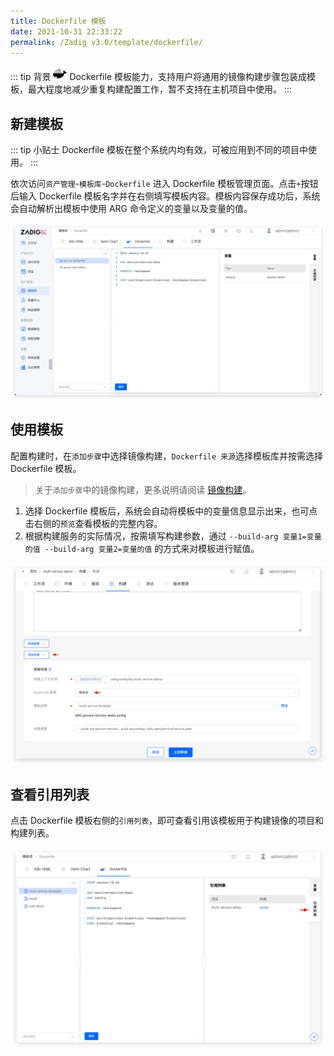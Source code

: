 ```yaml
---
title: Dockerfile 模板
date: 2021-10-31 22:33:22
permalink: /Zadig v3.0/template/dockerfile/
---
```


::: tip 背景
<img style="width:22px; height:22px" src="../../../../_images/docker.svg"></img> Dockerfile 模板能力，支持用户将通用的镜像构建步骤包装成模板，最大程度地减少重复构建配置工作，暂不支持在主机项目中使用。
:::

## 新建模板

::: tip 小贴士
Dockerfile 模板在整个系统内均有效，可被应用到不同的项目中使用。
:::

依次访问`资产管理`-`模板库`-`Dockerfile` 进入 Dockerfile 模板管理页面。点击`+`按钮后输入 Dockerfile 模板名字并在右侧填写模板内容。模板内容保存成功后，系统会自动解析出模板中使用 ARG 命令定义的变量以及变量的值。

![添加 Dockerfile 模板](../../../../_images/create_dockerfile_template.png)

## 使用模板

配置构建时，在`添加步骤`中选择镜像构建，`Dockerfile 来源`选择模板库并按需选择 Dockerfile 模板。

> 关于`添加步骤`中的镜像构建，更多说明请阅读 [镜像构建](/cn/Zadig%20v3.0/project/build/#更多构建步骤)。

1. 选择 Dockerfile 模板后，系统会自动将模板中的变量信息显示出来，也可点击右侧的`预览`查看模板的完整内容。
2. 根据构建服务的实际情况，按需填写构建参数，通过 `--build-arg 变量1=变量的值 --build-arg 变量2=变量的值` 的方式来对模板进行赋值。

![使用 Dockerfile 模板](../../../../_images/use_dockerfile_template.png)

## 查看引用列表

点击 Dockerfile 模板右侧的`引用列表`，即可查看引用该模板用于构建镜像的项目和构建列表。

![查看 Dockerfile 模板引用列表](../../../../_images/show_dockerfile_template_ref.png)
